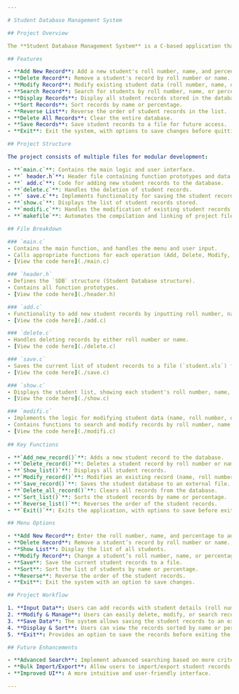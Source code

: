 ```yaml
---

# Student Database Management System

## Project Overview

The **Student Database Management System** is a C-based application that allows users to efficiently manage student records, providing functionalities to add, modify, delete, and display student data. The system is built using dynamic memory management with linked lists, making it scalable for handling varying numbers of records.

## Features

- **Add New Record**: Add a new student's roll number, name, and percentage to the database.
- **Delete Record**: Remove a student's record by roll number or name.
- **Modify Record**: Modify existing student data (roll number, name, or percentage).
- **Search Record**: Search for students by roll number, name, or percentage.
- **Display Records**: Display all student records stored in the database.
- **Sort Records**: Sort records by name or percentage.
- **Reverse List**: Reverse the order of student records in the list.
- **Delete All Records**: Clear the entire database.
- **Save Records**: Save student records to a file for future access.
- **Exit**: Exit the system, with options to save changes before quitting.

## Project Structure

The project consists of multiple files for modular development:

- **`main.c`**: Contains the main logic and user interface.
- **` header.h`**: Header file containing function prototypes and data structure definitions.
- **` add.c`**: Code for adding new student records to the database.
- **`delete.c`**: Handles the deletion of student records.
- **` save.c`**: Implements functionality for saving the student records to an external file.
- **`show.c`**: Displays the list of student records stored.
- **`modifi.c`**: Handles the modification of existing student records.
- **`makefile`**: Automates the compilation and linking of project files.

## File Breakdown

### `main.c`
- Contains the main function, and handles the menu and user input.
- Calls appropriate functions for each operation (Add, Delete, Modify, etc.).
- [View the code here](./main.c)

### `header.h`
- Defines the `SDB` structure (Student Database structure).
- Contains all function prototypes.
- [View the code here](./header.h)

### `add.c`
- Functionality to add new student records by inputting roll number, name, and percentage.
- [View the code here](./add.c)

### `delete.c`
- Handles deleting records by either roll number or name.
- [View the code here](./delete.c)

### `save.c`
- Saves the current list of student records to a file (`student.xls`) for future access.
- [View the code here](./save.c)

### `show.c`
- Displays the student list, showing each student's roll number, name, and percentage.
- [View the code here](./show.c)

### `modifi.c`
- Implements the logic for modifying student data (name, roll number, or percentage).
- Contains functions to search and modify records by roll number, name, or percentage.
- [View the code here](./modifi.c)
  
## Key Functions

- **`Add_new_record()`**: Adds a new student record to the database.
- **`Delete_record()`**: Deletes a student record by roll number or name.
- **`Show_list()`**: Displays all student records.
- **`Modify_record()`**: Modifies an existing record (name, roll number, or percentage).
- **`Save_record()`**: Saves the student database to an external file.
- **`Delete_all_record()`**: Clears all records from the database.
- **`Sort_list()`**: Sorts the student records by name or percentage.
- **`Reverse_list()`**: Reverses the order of the student records.
- **`Exit()`**: Exits the application, with options to save before exiting.

## Menu Options

- **Add New Record**: Enter the roll number, name, and percentage to add a new student to the database.
- **Delete Record**: Remove a student’s record by roll number or name.
- **Show List**: Display the list of all students.
- **Modify Record**: Change a student’s roll number, name, or percentage.
- **Save**: Save the current student records to a file.
- **Sort**: Sort the list of students by name or percentage.
- **Reverse**: Reverse the order of the student records.
- **Exit**: Exit the system with an option to save changes.

## Project Workflow

1. **Input Data**: Users can add records with student details (roll number, name, percentage).
2. **Modify & Manage**: Users can easily delete, modify, or search records.
3. **Save Data**: The system allows saving the student records to an external file.
4. **Display & Sort**: Users can view the records sorted by name or percentage.
5. **Exit**: Provides an option to save the records before exiting the program.

## Future Enhancements

- **Advanced Search**: Implement advanced searching based on more criteria.
- **Bulk Import/Export**: Allow users to import/export student records in bulk.
- **Improved UI**: A more intuitive and user-friendly interface.

---
```

